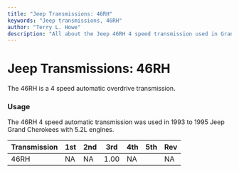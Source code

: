 ```yaml
---
title: "Jeep Transmissions: 46RH"
keywords: "Jeep transmissions, 46RH"
author: "Terry L. Howe"
description: "All about the Jeep 46RH 4 speed transmission used in Grand Cherokees with the 5.2L engine."
---
```

# Jeep Transmissions: 46RH

The 46RH is a 4 speed automatic overdrive transmission.

### Usage

The 46RH 4 speed automatic transmission was used in 1993 to 1995 Jeep Grand Cherokees with 5.2L engines.

| Transmission | 1st | 2nd | 3rd  | 4th | 5th | Rev |
|--------------|-----|-----|------|-----|-----|-----|
| 46RH         | NA  | NA  | 1.00 | NA  |     | NA  |